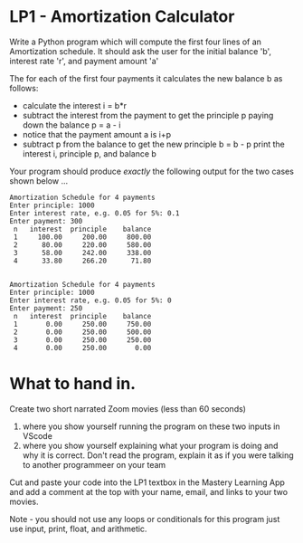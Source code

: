 # LP1 - Amortization Calculator
Write a Python program which will compute the first four lines of an Amortization schedule.
It should ask the user for the initial balance 'b', interest rate 'r', and payment amount 'a'

The for each of the first four payments it calculates the new  balance b as follows:
* calculate the interest  i  = b*r
* subtract the interest from the payment to get the principle p paying down the balance p = a - i
* notice that the payment amount a is i+p
* subtract p from the balance to get the new principle b = b - p
print the interest i, principle p, and balance b   

Your program should produce *exactly* the following output for the two cases shown below ...
```
Amortization Schedule for 4 payments
Enter principle: 1000
Enter interest rate, e.g. 0.05 for 5%: 0.1
Enter payment: 300
 n   interest  principle    balance
 1     100.00     200.00     800.00
 2      80.00     220.00     580.00
 3      58.00     242.00     338.00
 4      33.80     266.20      71.80


Amortization Schedule for 4 payments
Enter principle: 1000
Enter interest rate, e.g. 0.05 for 5%: 0
Enter payment: 250
 n   interest  principle    balance
 1       0.00     250.00     750.00
 2       0.00     250.00     500.00
 3       0.00     250.00     250.00
 4       0.00     250.00       0.00
```

# What to hand in.
Create two short narrated Zoom movies (less than 60 seconds)
1. where you show yourself running the program on these two inputs in VScode
2. where you show yourself explaining what your program is doing and why it is correct. Don't read the program, explain it as if you were talking to another programmeer on your team

Cut and paste your code into the LP1 textbox in the Mastery Learning App and add a comment at the top with your name, email, and links to your two movies.

Note - you should not use any loops or conditionals for this program just use input, print, float, and arithmetic.
      
